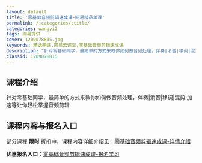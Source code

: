 ```yaml
---
layout: default
title: '零基础音频剪辑速成课-网易精品单课'
permalink: /:categories/:title/
categories: wangyi2
tags: 网易提供
cover: 1209078815.jpg
keywords: 精选网课,网易云课堂,零基础音频剪辑速成课
description: "针对零基础同学，最简单的方式来教你如何做音频处理，伴奏|消音|移调|混剪|加速等让你轻松掌握音频剪辑零基础音频剪辑速成课"
classid: 1209078815
---
```


## 课程介绍

针对零基础同学，最简单的方式来教你如何做音频处理，伴奏|消音|移调|混剪|加速等让你轻松掌握音频剪辑

## 课程内容与报名入口

部分课程 **限时** 折扣中，课程内容详细介绍见：[零基础音频剪辑速成课-详情介绍](https://study.163.com/course/introduction/1209078815.htm?share=1&shareId=1025206652&utm_campaign=share&utm_medium=iphoneShare&utm_source=&utm_u=1025206652)

**优惠报名入口**：[零基础音频剪辑速成课-报名学习](https://study.163.com/course/introduction/1209078815.htm?share=1&shareId=1025206652&utm_campaign=share&utm_medium=iphoneShare&utm_source=&utm_u=1025206652)

